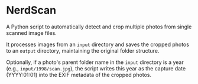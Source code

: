 # NerdScan

A Python script to automatically detect and crop multiple photos from single scanned image files.

It processes images from an `input` directory and saves the cropped photos to an `output` directory, maintaining the original folder structure.

Optionally, if a photo's parent folder name in the `input` directory is a year (e.g., `input/1998/scan.jpg`), the script writes this year as the capture date (YYYY:01:01) into the EXIF metadata of the cropped photos.
